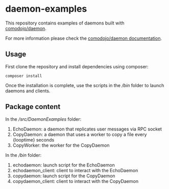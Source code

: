 # daemon-examples

This repository contains examples of daemons built with [comodojo/daemon](https://github.com/comodojo/daemon).

For more information please check the [comodojo/daemon documentation](https://docs.comodojo.org/projects/daemon/en/latest).

## Usage

First clone the repository and install dependencies using composer:

`` composer install ``

Once the installation is complete, use the scripts in the */bin* folder to launch daemons and clients.

## Package content

In the */src/DaemonExamples* folder:

1. EchoDaemon: a daemon that replicates user messages via RPC socket
3. CopyDaemon: a daemon that uses a worker to copy a file every {looptime} seconds
4. CopyWorker: the worker for the CopyDaemon

In the */bin* folder:

1. echodaemon: launch script for the EchoDaemon
2. echodaemon_client: client to interact with the EchoDaemon
3. copydaemon: launch script for the CopyDaemon
4. copydaemon_client: client to interact with the CopyDaemon